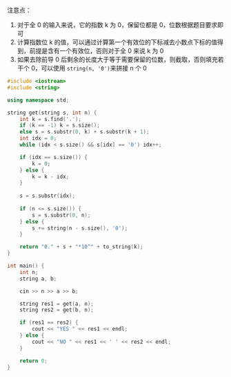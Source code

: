 注意点：

1. 对于全 0 的输入来说，它的指数 k 为 0，保留位都是 0，位数根据题目要求即可
2. 计算指数位 k 的值，可以通过计算第一个有效位的下标减去小数点下标的值得到，前提是含有一个有效位，否则对于全 0 来说 k 为 0
3. 如果去除前导 0 后剩余的长度大于等于需要保留的位数，则截取，否则填充若干个 0，可以使用 `string(n, '0')`来拼接 n 个 0

```cpp
#include <iostream>
#include <string>

using namespace std;

string get(string s, int n) {
    int k = s.find('.');
    if (k == -1) k = s.size();
    else s = s.substr(0, k) + s.substr(k + 1);
    int idx = 0;
    while (idx < s.size() && s[idx] == '0') idx++;

    if (idx == s.size()) {
        k = 0;
    } else {
        k = k - idx;
    }
    
    s = s.substr(idx);
    
    if (n <= s.size()) {
        s = s.substr(0, n);
    } else {
        s += string(n - s.size(), '0');
    }

    return "0." + s + "*10^" + to_string(k);
}

int main() {
    int n;
    string a, b;

    cin >> n >> a >> b;

    string res1 = get(a, n);
    string res2 = get(b, n);

    if (res1 == res2) {
        cout << "YES " << res1 << endl;
    } else {
        cout << "NO " << res1 << ' ' << res2 << endl;
    }

    return 0;
}
```
